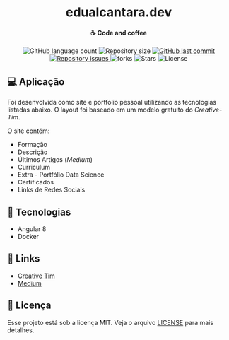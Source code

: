 <h1 align="center">
    <b>edualcantara</b>.dev
</h1>

<h4 align="center">
    ☕ Code and coffee
</h4>

<p align="center">
  <img alt="GitHub language count" src="https://img.shields.io/github/languages/count/eduardoao/edualcantaradev.svg">

  <img alt="Repository size" src="https://img.shields.io/github/repo-size/eduardoao/edualcantaradev.svg">
  
  <a href="https://github.com/eduardoao/edualcantaradev/commits/main">
    <img alt="GitHub last commit" src="https://img.shields.io/github/last-commit/edualcantaradev/cli.svg">
  </a>

  <a href="https://github.com/eduardoao/edualcantaradev/issues">
    <img alt="Repository issues" src="https://img.shields.io/github/issues/eduardoao/edualcantaradev.svg">
  </a>
  
  <img alt="forks" src="https://img.shields.io/github/forks/eduardoao/edualcantaradev.svg">
  
  <img alt="Stars" src="https://img.shields.io/github/stars/eduardoao/edualcantaradev.svg">
  
  

  <img alt="License" src="https://img.shields.io/badge/license-MIT-brightgreen">
</p>

## 💻 Aplicação

Foi desenvolvida como site e portfolio pessoal utilizando as tecnologias listadas abaixo. O layout foi baseado em um modelo gratuito do _Creative-Tim_.

O site contém:

* Formação
* Descrição
* Últimos Artigos (_Medium_)
* Curriculum
* Extra - Portfólio Data Science
* Certificados
* Links de Redes Sociais

## 🚀 Tecnologias

* Angular 8
* Docker

## 🔗 Links

* [Creative Tim](https://www.creative-tim.com/)
* [Medium](https://medium.com/@lennonalvesdias)

## 📝 Licença

Esse projeto está sob a licença MIT. Veja o arquivo [LICENSE](LICENSE) para mais detalhes.
